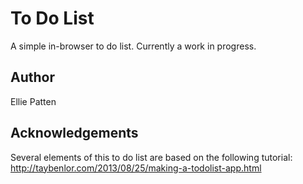 # To Do List
A simple in-browser to do list.
Currently a work in progress.

## Author
Ellie Patten

## Acknowledgements
Several elements of this to do list are based on the following tutorial: http://taybenlor.com/2013/08/25/making-a-todolist-app.html 